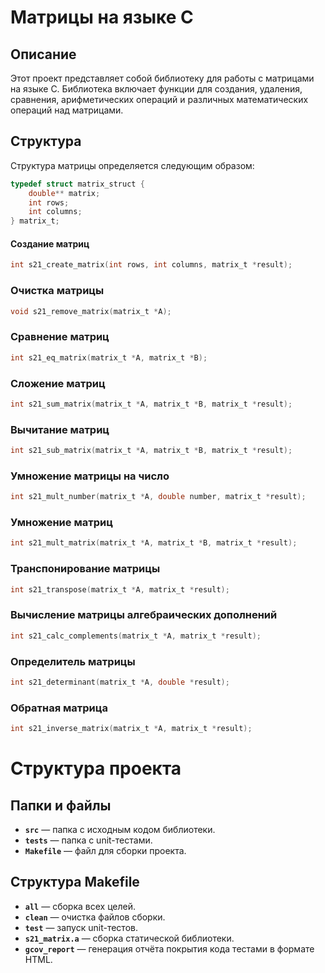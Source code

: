 # Матрицы на языке C

## Описание

Этот проект представляет собой библиотеку для работы с матрицами на языке C. Библиотека включает функции для создания, удаления, сравнения, арифметических операций и различных математических операций над матрицами. 

## Структура

Структура матрицы определяется следующим образом:

```c
typedef struct matrix_struct {
    double** matrix;
    int rows;
    int columns;
} matrix_t;
``````
#### Создание матриц 
```c
int s21_create_matrix(int rows, int columns, matrix_t *result);
```

### Очистка матрицы
```c
void s21_remove_matrix(matrix_t *A);
```
### Сравнение матриц
```c
int s21_eq_matrix(matrix_t *A, matrix_t *B);
```
### Сложение матриц
```c
int s21_sum_matrix(matrix_t *A, matrix_t *B, matrix_t *result);
```
### Вычитание матриц
```c
int s21_sub_matrix(matrix_t *A, matrix_t *B, matrix_t *result);
```
### Умножение матрицы на число
```c
int s21_mult_number(matrix_t *A, double number, matrix_t *result);
```
### Умножение матриц
```c
int s21_mult_matrix(matrix_t *A, matrix_t *B, matrix_t *result);
```
### Транспонирование матрицы
```c
int s21_transpose(matrix_t *A, matrix_t *result);
```
### Вычисление матрицы алгебраических дополнений
```c
int s21_calc_complements(matrix_t *A, matrix_t *result);
```
### Определитель матрицы
```c
int s21_determinant(matrix_t *A, double *result);
```
### Обратная матрица
```c
int s21_inverse_matrix(matrix_t *A, matrix_t *result);
```

# Структура проекта

## Папки и файлы

- **`src`** — папка с исходным кодом библиотеки.
- **`tests`** — папка с unit-тестами.
- **`Makefile`** — файл для сборки проекта.

## Структура Makefile

- **`all`** — сборка всех целей.
- **`clean`** — очистка файлов сборки.
- **`test`** — запуск unit-тестов.
- **`s21_matrix.a`** — сборка статической библиотеки.
- **`gcov_report`** — генерация отчёта покрытия кода тестами в формате HTML.
